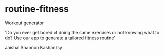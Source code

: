 # routine-fitness
Workout generator

'Do you ever get bored of doing the same exercises or not knowing what to do? Use our app to generate a tailored fitness routine'

Jaishal
Shannon
Kashan
Isy
